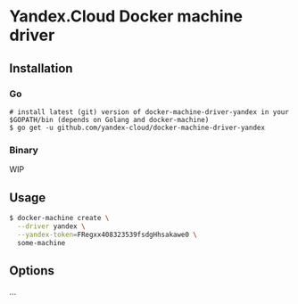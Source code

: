 # Yandex.Cloud Docker machine driver

## Installation
### Go
```shell
# install latest (git) version of docker-machine-driver-yandex in your $GOPATH/bin (depends on Golang and docker-machine)
$ go get -u github.com/yandex-cloud/docker-machine-driver-yandex
```

### Binary

WIP

## Usage
```bash
$ docker-machine create \
  --driver yandex \
  --yandex-token=FRegxx408323539fsdgHhsakawe0 \
  some-machine
```

## Options
...

